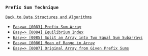 ### `Prefix Sum Technique`

[`Back to Data Structures and Algorithms`](../readme.md)

* [`Easy=> [0083] Prefix Sum Array`]()
* [`Easy=> [0084] Equilibrium Index`]()
* [`Easy=> [0085] Split an Array into Two Equal Sum Subarrays`]()
* [`Easy=> [0086] Mean of Range in Array`]()
* [`Easy=> [0087] Original Array from Given Prefix Sums`]()
